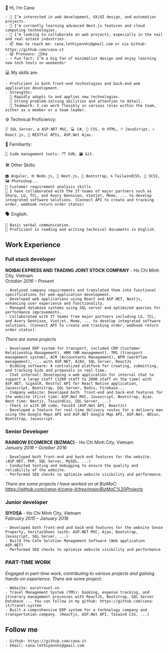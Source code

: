 👋 Hi, I’m Cana

    - 👀 I’m interested in web development, UX/UI design, and automation projects.
    - 🌱 I’m currently learning advanced Next.js features and cloud computing technologies.
    - 💞️ I’m looking to collaborate on web projects, especially in the nail and real estate industries.
    - 📫 How to reach me: cana.lethiyennhi@gmail.com or via Github: https://github.com/cana-it
    - 😄 Pronouns: She
    - ⚡ Fun fact: I’m a big fan of minimalist design and enjoy learning new tech tools on weekends!

💻 My skills are:

    - Proficient in both front-end technologies and back-end web application development.
    - Strengths:
      🚀 Rapidly adapts to and applies new technologies.
      🧠 Strong problem-solving abilities and attention to detail.
      👋 Teamwork: I can work flexibly in various roles within the team, either as a member or a team leader.

⚙️ Technical Proficiency:

    🗄️ SQL Server, ⚙️ ASP.NET MVC, 💻 C#, 🎨 CSS, 🌐 HTML, 🖱️ JavaScript, ⚛️ React.js, 🔗 RESTful APIs, ASP.Net Ajax.

🔧 Familiarity:

    📂 Code management tools: 🗂️ SVN, 🗃️ Git.

🛠️ Other Skills:

    🅰️ Angular, 🌐 Node.js, 🚀 Next.js, 🎨 Bootstrap, 🌀 TailwindCSS, 🎨 SCSS, 🖼️ Photoshop...
    🧠 Customer requirement analysis skills
    👋 I have collaborated with the IT teams of major partners such as Sharp, LG, TCL, and Avery Dennison, Vietjet, Momo, ... to develop integrated software solutions. (Connect API to create and tracking order, webhook return order status)

🗣️ English:

    💬 Basic verbal communication.
    📖 Proficient in reading and writing technical documents in English.

## Work Experience

### Full stack developer
**NOIBAI EXPRESS AND TRADING JOINT STOCK COMPANY** - Ho Chi Minh City, Vietnam  
*October 2016 – Present*

    - Analyzed company requirements and translated them into functional specifications for web-application development.
    - Developed web applications using React and ASP.NET, Nextjs, enhancing user experience and functionality.
    - Managed database systems using SQL server and optimized queries for performance improvements.
    - Collaborated with IT teams from major partners including LG, TCL, and Avery Dennison, Vietjet, Momo, ... to develop integrated software solutions. (Connect API to create and tracking order, webhook return order status).

*There are some projects*

    - Developed ERP system for transport, included CRM (Customer Relationship Management), HRM (HR management), TMS (transport management system), ACM (Accountants Management), WFM (workflow management), ... with ASP.NET, AJAX, SQL Server, ReactJs
    - Bidding software: A centralized platform for creating, submitting, and tracking bids and proposals in real-time.
    - Chat internal: Developing a web application for internal chat to support a large staff (1200 staff to 2000 staff on the time) with ASP.NET, SignalR, Restful API for React Native application, Javascript, Bootstrap, SQL Server, Redis, Firebase...
    - Company website: Developed both  front-end and back-end features for the website (First time: ASP.Net MVC, Javascript, Bootstrap, Ajax. Next time: Nextjs, TaiwindCss, SQL Server, ...)
    - Check in with QR code, FaceId (ASP.Net API, ReactJs)
    - Developed a feature for real-time delivery routes for a delivery man using the Google Maps API and ASP.NET Google Map API, ASP.Net, ADsun, Bootstrap, Javascript.

### Senior Developer
**RAINBOW ECOMERCE (BIZMAC)** - Ho Chi Minh City, Vietnam  
*January 2016 – October 2016*

    - Developed both front-end and back-end features for the website. (ASP.NET, PHP, SQL Server, MySQL, ...)
    - Conducted testing and debugging to ensure the quality and reliability of the website.
    - Performed SEO checks to optimize website visibility and performance.
    
*There are some projects I have worked on at BizMaC: https://github.com/cana-it/cana-it/tree/main/BizMaC%20Projects*

### Junior developer 
**SIYOSA** - Ho Chi Minh City, Vietnam  
*February 2015 – January 2016*

    - Developed both front-end and back-end features for the website Sense Property, VeritasShoes (with: ASP.NET MVC, Ajax, Bootstrap, Javascript, SQL Server, ...)
    - Build the Cafe Solution Management Software (Web application ASP.NET)
    - Performed SEO checks to optimize website visibility and performance

### PART-TIME WORK

*Engaged in part-time work, contributing to various projects and gaining hands-on experience. There are some project:*

    - Website: eurotravel.vn
    - Travel Management System (TMS): booking, expense tracking, and itinerary management processes with ReactJS, Bootstrap, SQL Server Database ... You can follow in my github: https://github.com/cana-it/travel-system
    - Built a comprehensive ERP system for a technology company and transportation company. (Reactjs, ASP.Net API, Taiwind CSS, ...)

## Follow me

    - Github: https://github.com/cana-it
    - Email: cana.lethiyennhi@gmail.com


